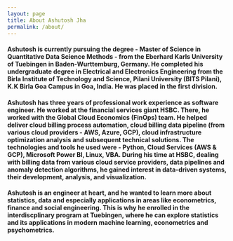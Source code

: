 ```yaml
---
layout: page
title: About Ashutosh Jha
permalink: /about/
---
```


#### Ashutosh is currently pursuing the degree - Master of Science in Quantitative Data Science Methods - from the Eberhard Karls University of Tuebingen in Baden-Wurttemburg, Germany. He completed his undergraduate degree in Electrical and Electronics Engineering from the Birla Institute of Technology and Science, Pilani University (BITS Pilani), K.K Birla Goa Campus in Goa, India. He was placed in the first division.

#### Ashutosh has three years of professional work experience as software engineer. He worked at the financial services giant HSBC. There, he worked with the Global Cloud Economics (FinOps) team. He helped deliver cloud billing process automation, cloud billing data pipeline (from various cloud providers - AWS, Azure, GCP), cloud infrastructure optimization analysis and subsequent technical solutions. The technologies and tools he used were - Python, Cloud Services (AWS & GCP), Microsoft Power BI, Linux, VBA. During his time at HSBC, dealing with billing data from various cloud service providers, data pipelines and anomaly detection algorithms, he gained interest in data-driven systems, their development, analysis, and visualization.

#### Ashutosh is an engineer at heart, and he wanted to learn more about statistics, data and especially applications in areas like econometrics, finance and social engineering. This is why he enrolled in the interdiscplinary program at Tuebingen, where he can explore statistics and its applications in modern machine learning, econometrics and psychometrics.

